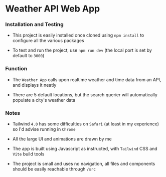 # Weather API Web App

### Installation and Testing

- This project is easily installed once cloned using `npm install` to configure all the various packages

- To test and run the project, use `npm run dev` (the local port is set by default to `3000`)

### Function

- The `Weather App` calls upon realtime weather and time data from an API, and displays it neatly 

- There are 5 default locations, but the search querier will automatically populate a city's weather data

### Notes

- Tailwind `4.0` has some difficulties on `Safari` (at least in my experience) so I'd advise running in `Chrome`

- All the large UI and animations are drawn by me

- The app is built using Javascript as instructed, with `Tailwind` CSS and `Vite` build tools

- The project is small and uses no navigation, all files and components should be easily reachable through `/src`
